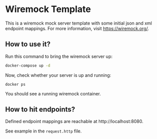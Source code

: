 # Wiremock Template

This is a wiremock mock server template with some initial json and xml endpoint mappings. For more information, visit https://wiremock.org/.

## How to use it?

Run this command to bring the wiremock server up:

```sh
docker-compose up -d
```

Now, check whether your server is up and running:

```shell
docker ps
```

You should see a running wiremock container.

## How to hit endpoints?

Defined endpoint mappings are reachable at http://localhost:8080.

See example in the `request.http` file.
